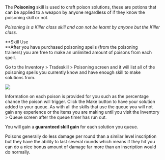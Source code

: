 The **Poisoning** skill is used to craft poison solutions, these are potions that can be applied to a weapon by anyone regardless of if they know the poisoning skill or not.

_Poisoning is a Killer class skill and can not be learnt by anyone but the Killer class._

**Skill Use  
**After you have purchased poisoning spells (from the poisoning trainers) you are free to make an unlimited amount of poisons from each spell.

Go to the Inventory > Tradeskill > Poisoning screen and it will list all of the poisoning spells you currently know and have enough skill to make solutions from.

[![](https://lohcdn.com/images/t_poisoning.jpg)](https://lohcdn.com/images/poisoning.jpg)

Information on each poison is provided for you such as the percentage chance the poison will trigger. Click the Make button to have your solution added to your queue. As with all the skills that use the queue you will not gain any experience or the items you are making until you visit the Inventory > Queue screen after the queue timer has run out.

You will gain a **guaranteed skill gain** for each solution you queue.

Poisons generally do less damage per round than a similar level inscription but they have the ability to last several rounds which means if they hit you can do a nice bonus amount of damage far more than an inscription would do normally.